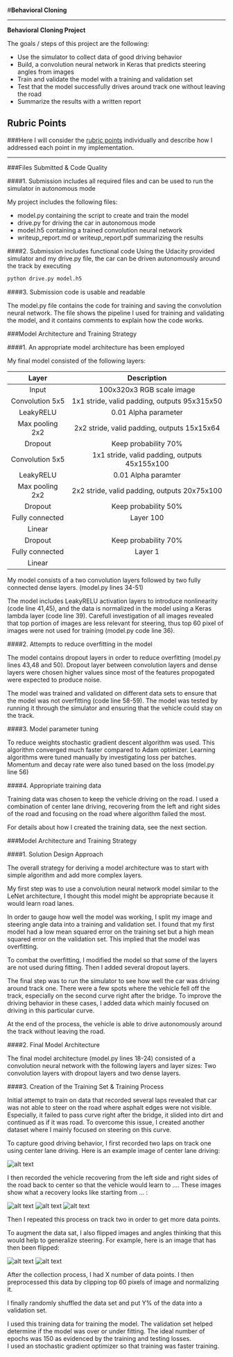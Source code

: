 #**Behavioral Cloning** 

---

**Behavioral Cloning Project**

The goals / steps of this project are the following:
* Use the simulator to collect data of good driving behavior
* Build, a convolution neural network in Keras that predicts steering angles from images
* Train and validate the model with a training and validation set
* Test that the model successfully drives around track one without leaving the road
* Summarize the results with a written report


[//]: # (Image References)

[image1]: ./examples/placeholder.png "Model Visualization"
[image2]: ./examples/placeholder.png "Grayscaling"
[image3]: ./examples/placeholder_small.png "Recovery Image"
[image4]: ./examples/placeholder_small.png "Recovery Image"
[image5]: ./examples/placeholder_small.png "Recovery Image"
[image6]: ./examples/placeholder_small.png "Normal Image"
[image7]: ./examples/placeholder_small.png "Flipped Image"

## Rubric Points
###Here I will consider the [rubric points](https://review.udacity.com/#!/rubrics/432/view) individually and describe how I addressed each point in my implementation.  

---
###Files Submitted & Code Quality

####1. Submission includes all required files and can be used to run the simulator in autonomous mode

My project includes the following files:
* model.py containing the script to create and train the model
* drive.py for driving the car in autonomous mode
* model.h5 containing a trained convolution neural network 
* writeup_report.md or writeup_report.pdf summarizing the results

####2. Submission includes functional code
Using the Udacity provided simulator and my drive.py file, the car can be driven autonomously around the track by executing 
```sh
python drive.py model.h5
```

####3. Submission code is usable and readable

The model.py file contains the code for training and saving the convolution neural network. The file shows the pipeline I used for training and validating the model, and it contains comments to explain how the code works.

###Model Architecture and Training Strategy

####1. An appropriate model architecture has been employed

My final model consisted of the following layers:

| Layer                 |     Description                               | 
|:---------------------:|:---------------------------------------------:| 
| Input                 | 100x320x3 RGB scale image                     | 
| Convolution 5x5       | 1x1 stride, valid padding, outputs 95x315x50  |
| LeakyRELU             | 0.01 Alpha parameter                          |
| Max pooling 2x2       | 2x2 stride, valid padding, outputs 15x15x64   |
| Dropout               | Keep probability 70%                          |
| Convolution 5x5       | 1x1 stride, valid padding, outputs 45x155x100 |
| LeakyRELU             | 0.01 Alpha paramter                           |
| Max pooling 2x2       | 2x2 stride, valid padding, outputs 20x75x100  |
| Dropout               | Keep probability 50%                          |
| Fully connected       | Layer 100                                     |
| Linear                |                                               |
| Dropout               | Keep probability 70%                          |
| Fully connected       | Layer 1                                       |
| Linear                |                                               |


My model consists of a two convolution layers followed by two fully connected dense layers. (model.py lines 34-51) 

The model includes LeakyRELU activation layers to introduce nonlinearity (code line 41,45), and the data is normalized 
in the model using a Keras lambda layer (code line 39). Carefull investigation of all images revealed that top portion
of images are less relevant for steering, thus top 60 pixel of images were not used for training (model.py code line 36).  

####2. Attempts to reduce overfitting in the model

The model contains dropout layers in order to reduce overfitting (model.py lines 43,48 and 50). Dropout layer between
convolution layers and dense layers were chosen higher values since most of the features propogated were expected to produce
noise.  

The model was trained and validated on different data sets to ensure that the model was not overfitting (code line 58-59). The model was tested by running it through the simulator and ensuring that the vehicle could stay on the track.

####3. Model parameter tuning

To reduce weights stochastic gradient descent algorithm was used. This algorithm converged much faster compared to Adam 
optimizer. Learning algorithms were tuned manually by investigating loss per batches. Momentum and decay rate were 
also tuned based on the loss (model.py line 56)  

####4. Appropriate training data

Training data was chosen to keep the vehicle driving on the road. I used a combination of center lane driving, 
recovering from the left and right sides of the road and focusing on the road where algorithm failed the most. 

For details about how I created the training data, see the next section. 

###Model Architecture and Training Strategy

####1. Solution Design Approach

The overall strategy for deriving a model architecture was to start with simple algorithm and add more complex layers. 

My first step was to use a convolution neural network model similar to the LeNet architecture, 
I thought this model might be appropriate because it would learn road lanes. 

In order to gauge how well the model was working, I split my image and steering angle data into a training and validation
 set. I found that my first model had a low mean squared error on the training set but a high mean squared error on 
 the validation set. This implied that the model was overfitting. 

To combat the overfitting, I modified the model so that some of the layers are not used during fitting.
Then I added several dropout layers. 

The final step was to run the simulator to see how well the car was driving around track one. 
There were a few spots where the vehicle fell off the track, especially on the second curve right after the bridge. 
To improve the driving behavior in these cases, I added data which mainly focused on driving in this particular curve. 

At the end of the process, the vehicle is able to drive autonomously around the track without leaving the road.

####2. Final Model Architecture

The final model architecture (model.py lines 18-24) consisted of a convolution neural network with the following layers and layer sizes:
Two convolution layers with dropout layers and two dense layers. 


####3. Creation of the Training Set & Training Process

Initial attempt to train on data that recorded several laps revealed that car was not able to steer on the road where 
asphalt edges were not visible. Especially, it failed to pass curve right after the bridge, it slided into dirt and
continued as if it was road. To overcome this issue, I created another dataset where I mainly focused on steering 
on this curve.  

To capture good driving behavior, I first recorded two laps on track one using center lane driving. Here is an example image of center lane driving:

![alt text][image2]

I then recorded the vehicle recovering from the left side and right sides of the road back to center so that the vehicle would learn to .... These images show what a recovery looks like starting from ... :

![alt text][image3]
![alt text][image4]
![alt text][image5]

Then I repeated this process on track two in order to get more data points.

To augment the data sat, I also flipped images and angles thinking that this would help to generalize steering. 
For example, here is an image that has then been flipped:

![alt text][image6]
![alt text][image7]


After the collection process, I had X number of data points. I then preprocessed this data by clipping top 60 pixels of image
and normalizing it.  

I finally randomly shuffled the data set and put Y% of the data into a validation set. 

I used this training data for training the model. The validation set helped determine if the model was over or under
fitting. The ideal number of epochs was 150 as evidenced by the training and testing losses.  
I used an stochastic gradient optimizer so that training was faster training.
